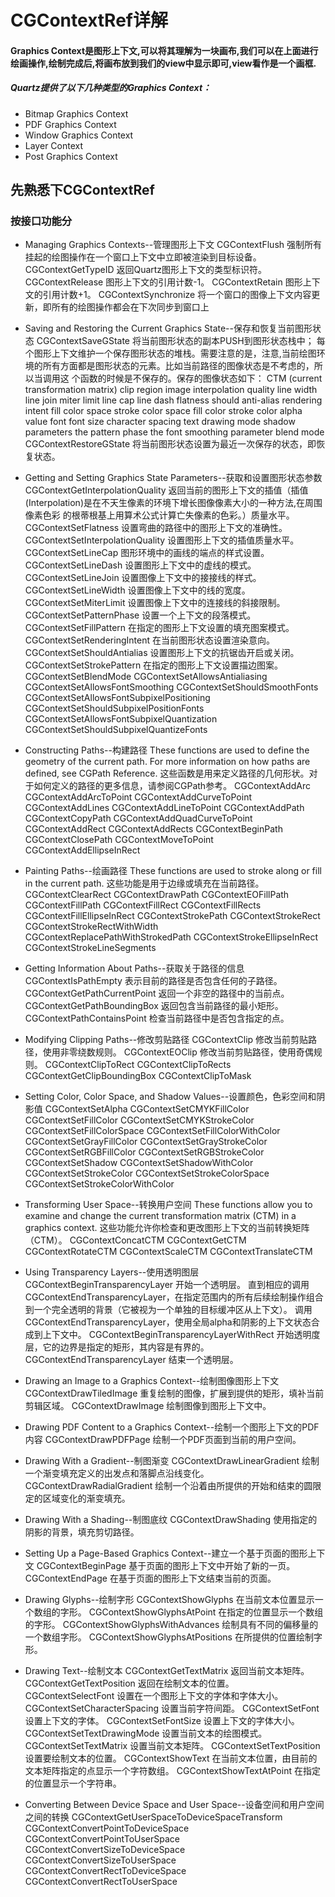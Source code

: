 #  CGContextRef详解

#### Graphics Context是图形上下文,可以将其理解为一块画布,我们可以在上面进行绘画操作,绘制完成后,将画布放到我们的view中显示即可,view看作是一个画框.

##### Quartz提供了以下几种类型的Graphics Context：
- Bitmap Graphics Context
- PDF Graphics Context
- Window Graphics Context
- Layer Context
- Post Graphics Context

## 先熟悉下CGContextRef

### 按接口功能分

- Managing Graphics Contexts--管理图形上下文
CGContextFlush 强制所有挂起的绘图操作在一个窗口上下文中立即被渲染到目标设备。
CGContextGetTypeID 返回Quartz图形上下文的类型标识符。
CGContextRelease 图形上下文的引用计数-1。
CGContextRetain 图形上下文的引用计数+1。
CGContextSynchronize 将一个窗口的图像上下文内容更新，即所有的绘图操作都会在下次同步到窗口上

- Saving and Restoring the Current Graphics State--保存和恢复当前图形状态
CGContextSaveGState 将当前图形状态的副本PUSH到图形状态栈中；
每个图形上下文维护一个保存图形状态的堆栈。需要注意的是，注意,当前绘图环境的所有方面都是图形状态的元素。比如当前路径的图像状态是不考虑的，所以当调用这
个函数的时候是不保存的。保存的图像状态如下：
CTM (current transformation matrix)
clip region
image interpolation quality
line width
line join
miter limit
line cap
line dash
flatness
should anti-alias
rendering intent
fill color space
stroke color space
fill color
stroke color
alpha value
font
font size
character spacing
text drawing mode
shadow parameters
the pattern phase
the font smoothing parameter
blend mode
CGContextRestoreGState 将当前图形状态设置为最近一次保存的状态，即恢复状态。

- Getting and Setting Graphics State Parameters--获取和设置图形状态参数
CGContextGetInterpolationQuality 返回当前的图形上下文的插值（插值(Interpolation)是在不天生像素的环境下增长图像像素大小的一种方法,在周围像素色彩
的根蒂根基上用算术公式计算亡失像素的色彩。）质量水平。
CGContextSetFlatness 设置弯曲的路径中的图形上下文的准确性。
CGContextSetInterpolationQuality 设置图形上下文的插值质量水平。
CGContextSetLineCap 图形环境中的画线的端点的样式设置。
CGContextSetLineDash 设置图形上下文中的虚线的模式。
CGContextSetLineJoin 设置图像上下文中的接接线的样式。
CGContextSetLineWidth 设置图像上下文中的线的宽度。
CGContextSetMiterLimit 设置图像上下文中的连接线的斜接限制。
CGContextSetPatternPhase 设置一个上下文的段落模式。
CGContextSetFillPattern 在指定的图形上下文设置的填充图案模式。
CGContextSetRenderingIntent 在当前图形状态设置渲染意向。
CGContextSetShouldAntialias 设置图形上下文的抗锯齿开启或关闭。
CGContextSetStrokePattern 在指定的图形上下文设置描边图案。
CGContextSetBlendMode
CGContextSetAllowsAntialiasing
CGContextSetAllowsFontSmoothing
CGContextSetShouldSmoothFonts
CGContextSetAllowsFontSubpixelPositioning
CGContextSetShouldSubpixelPositionFonts
CGContextSetAllowsFontSubpixelQuantization
CGContextSetShouldSubpixelQuantizeFonts

- Constructing Paths--构建路径
These functions are used to define the geometry of the current path. For more information on how paths are defined, see CGPath Reference.
这些函数是用来定义路径的几何形状。对于如何定义的路径的更多信息，请参阅CGPath参考。
CGContextAddArc
CGContextAddArcToPoint
CGContextAddCurveToPoint
CGContextAddLines
CGContextAddLineToPoint
CGContextAddPath
CGContextCopyPath
CGContextAddQuadCurveToPoint
CGContextAddRect
CGContextAddRects
CGContextBeginPath
CGContextClosePath
CGContextMoveToPoint
CGContextAddEllipseInRect

- Painting Paths--绘画路径
These functions are used to stroke along or fill in the current path.
这些功能是用于边缘或填充在当前路径。
CGContextClearRect
CGContextDrawPath
CGContextEOFillPath
CGContextFillPath
CGContextFillRect
CGContextFillRects
CGContextFillEllipseInRect
CGContextStrokePath
CGContextStrokeRect
CGContextStrokeRectWithWidth
CGContextReplacePathWithStrokedPath
CGContextStrokeEllipseInRect
CGContextStrokeLineSegments

- Getting Information About Paths--获取关于路径的信息
CGContextIsPathEmpty 表示目前的路径是否包含任何的子路径。
CGContextGetPathCurrentPoint 返回一个非空的路径中的当前点。
CGContextGetPathBoundingBox 返回包含当前路径的最小矩形。
CGContextPathContainsPoint 检查当前路径中是否包含指定的点。

- Modifying Clipping Paths--修改剪贴路径
CGContextClip 修改当前剪贴路径，使用非零绕数规则。
CGContextEOClip 修改当前剪贴路径，使用奇偶规则。
CGContextClipToRect
CGContextClipToRects
CGContextGetClipBoundingBox
CGContextClipToMask

- Setting Color, Color Space, and Shadow Values--设置颜色，色彩空间和阴影值
CGContextSetAlpha
CGContextSetCMYKFillColor
CGContextSetFillColor
CGContextSetCMYKStrokeColor
CGContextSetFillColorSpace
CGContextSetFillColorWithColor
CGContextSetGrayFillColor
CGContextSetGrayStrokeColor
CGContextSetRGBFillColor
CGContextSetRGBStrokeColor
CGContextSetShadow
CGContextSetShadowWithColor
CGContextSetStrokeColor
CGContextSetStrokeColorSpace
CGContextSetStrokeColorWithColor

- Transforming User Space--转换用户空间
These functions allow you to examine and change the current transformation matrix (CTM) in a graphics context.
这些功能允许你检查和更改图形上下文的当前转换矩阵（CTM）。
CGContextConcatCTM
CGContextGetCTM
CGContextRotateCTM
CGContextScaleCTM
CGContextTranslateCTM

- Using Transparency Layers--使用透明图层
CGContextBeginTransparencyLayer 开始一个透明层。
直到相应的调用CGContextEndTransparencyLayer，在指定范围内的所有后续绘制操作组合到一个完全透明的背景（它被视为一个单独的目标缓冲区从上下文）。
调用CGContextEndTransparencyLayer，使用全局alpha和阴影的上下文状态合成到上下文中。
CGContextBeginTransparencyLayerWithRect 开始透明度层，它的边界是指定的矩形，其内容是有界的。
CGContextEndTransparencyLayer 结束一个透明层。

- Drawing an Image to a Graphics Context--绘制图像图形上下文
CGContextDrawTiledImage 重复绘制的图像，扩展到提供的矩形，填补当前剪辑区域。
CGContextDrawImage 绘制图像到图形上下文中。

- Drawing PDF Content to a Graphics Context--绘制一个图形上下文的PDF内容
CGContextDrawPDFPage 绘制一个PDF页面到当前的用户空间。

- Drawing With a Gradient--制图渐变
CGContextDrawLinearGradient 绘制一个渐变填充定义的出发点和落脚点沿线变化。
CGContextDrawRadialGradient 绘制一个沿着由所提供的开始和结束的圆限定的区域变化的渐变填充。

- Drawing With a Shading--制图底纹
CGContextDrawShading 使用指定的阴影的背景，填充剪切路径。

- Setting Up a Page-Based Graphics Context--建立一个基于页面的图形上下文
CGContextBeginPage 基于页面的图形上下文中开始了新的一页。
CGContextEndPage 在基于页面的图形上下文结束当前的页面。

- Drawing Glyphs--绘制字形
CGContextShowGlyphs 在当前文本位置显示一个数组的字形。
CGContextShowGlyphsAtPoint 在指定的位置显示一个数组的字形。
CGContextShowGlyphsWithAdvances 绘制具有不同的偏移量的一个数组字形。
CGContextShowGlyphsAtPositions 在所提供的位置绘制字形。

- Drawing Text--绘制文本
CGContextGetTextMatrix 返回当前文本矩阵。
CGContextGetTextPosition 返回在绘制文本的位置。
CGContextSelectFont 设置在一个图形上下文的字体和字体大小。
CGContextSetCharacterSpacing 设置当前字符间距。
CGContextSetFont 设置上下文的字体。
CGContextSetFontSize 设置上下文的字体大小。
CGContextSetTextDrawingMode 设置当前文本的绘图模式。
CGContextSetTextMatrix 设置当前文本矩阵。
CGContextSetTextPosition 设置要绘制文本的位置。
CGContextShowText 在当前文本位置，由目前的文本矩阵指定的点显示一个字符数组。
CGContextShowTextAtPoint 在指定的位置显示一个字符串。

- Converting Between Device Space and User Space--设备空间和用户空间之间的转换
CGContextGetUserSpaceToDeviceSpaceTransform
CGContextConvertPointToDeviceSpace
CGContextConvertPointToUserSpace
CGContextConvertSizeToDeviceSpace
CGContextConvertSizeToUserSpace
CGContextConvertRectToDeviceSpace
CGContextConvertRectToUserSpace


